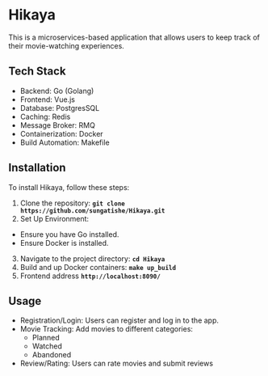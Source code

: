 
# **Hikaya**

This is a microservices-based application that allows users to keep track of their movie-watching experiences.


## Tech Stack

- Backend: Go (Golang)
- Frontend: Vue.js
- Database: PostgresSQL
- Caching: Redis
- Message Broker: RMQ
- Containerization: Docker
- Build Automation: Makefile

## **Installation**

To install Hikaya, follow these steps:

1. Clone the repository: **`git clone https://github.com/sungatishe/Hikaya.git`**
2. Set Up Environment:
- Ensure you have Go installed.
- Ensure Docker is installed.
3. Navigate to the project directory: **`cd Hikaya`**
4. Build and up Docker containers: **`make up_build`**
5. Frontend address **`http://localhost:8090/`**


## Usage

- Registration/Login: Users can register and log in to the app.
- Movie Tracking: Add movies to different categories:
    - Planned
    - Watched
    - Abandoned
- Review/Rating: Users can rate movies and submit reviews